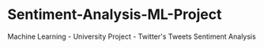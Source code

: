 # Sentiment-Analysis-ML-Project
Machine Learning - University Project - Twitter's Tweets Sentiment Analysis 
